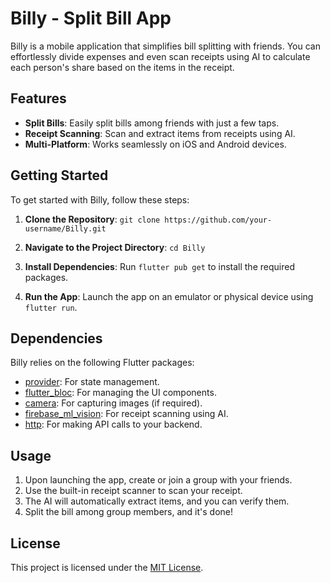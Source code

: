 # Billy - Split Bill App

Billy is a mobile application that simplifies bill splitting with friends. You can effortlessly divide expenses and even scan receipts using AI to calculate each person's share based on the items in the receipt.

## Features

- **Split Bills**: Easily split bills among friends with just a few taps.
- **Receipt Scanning**: Scan and extract items from receipts using AI.
- **Multi-Platform**: Works seamlessly on iOS and Android devices.

## Getting Started

To get started with Billy, follow these steps:

1. **Clone the Repository**: `git clone https://github.com/your-username/Billy.git`

2. **Navigate to the Project Directory**: `cd Billy`

3. **Install Dependencies**: Run `flutter pub get` to install the required packages.

4. **Run the App**: Launch the app on an emulator or physical device using `flutter run`.

## Dependencies

Billy relies on the following Flutter packages:

- [provider](https://pub.dev/packages/provider): For state management.
- [flutter_bloc](https://pub.dev/packages/flutter_bloc): For managing the UI components.
- [camera](https://pub.dev/packages/camera): For capturing images (if required).
- [firebase_ml_vision](https://pub.dev/packages/firebase_ml_vision): For receipt scanning using AI.
- [http](https://pub.dev/packages/http): For making API calls to your backend.

## Usage

1. Upon launching the app, create or join a group with your friends.
2. Use the built-in receipt scanner to scan your receipt.
3. The AI will automatically extract items, and you can verify them.
4. Split the bill among group members, and it's done!

## License

This project is licensed under the [MIT License](LICENSE).
